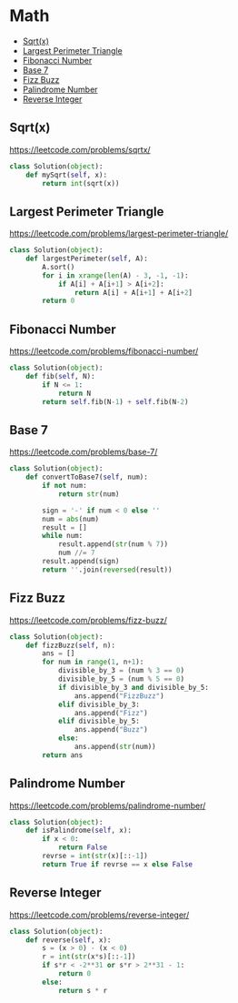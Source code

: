 # Math

+ [Sqrt(x)](#sqrtx)
+ [Largest Perimeter Triangle](#largest-perimeter-triangle)
+ [Fibonacci Number](#fibonacci-number)
+ [Base 7](#base-7)
+ [Fizz Buzz](#fizz-buzz)
+ [Palindrome Number](#palindrome-number)
+ [Reverse Integer](#reverse-integer)

## Sqrt(x)

https://leetcode.com/problems/sqrtx/

```python
class Solution(object):
    def mySqrt(self, x):
        return int(sqrt(x))
```

## Largest Perimeter Triangle

https://leetcode.com/problems/largest-perimeter-triangle/

```python
class Solution(object):
    def largestPerimeter(self, A):
        A.sort()
        for i in xrange(len(A) - 3, -1, -1):
            if A[i] + A[i+1] > A[i+2]:
                return A[i] + A[i+1] + A[i+2]
        return 0
```

## Fibonacci Number

https://leetcode.com/problems/fibonacci-number/

```python
class Solution(object):
    def fib(self, N):
        if N <= 1:
            return N
        return self.fib(N-1) + self.fib(N-2)
```

## Base 7

https://leetcode.com/problems/base-7/

```python
class Solution(object):
    def convertToBase7(self, num):
        if not num:
            return str(num)

        sign = '-' if num < 0 else ''
        num = abs(num)
        result = []
        while num:
            result.append(str(num % 7))
            num //= 7
        result.append(sign)
        return ''.join(reversed(result))
```

## Fizz Buzz

https://leetcode.com/problems/fizz-buzz/

```python
class Solution(object):
    def fizzBuzz(self, n):
        ans = []
        for num in range(1, n+1):
            divisible_by_3 = (num % 3 == 0)
            divisible_by_5 = (num % 5 == 0)
            if divisible_by_3 and divisible_by_5:
                ans.append("FizzBuzz")
            elif divisible_by_3:
                ans.append("Fizz")
            elif divisible_by_5:
                ans.append("Buzz")
            else:
                ans.append(str(num))
        return ans
```

## Palindrome Number

https://leetcode.com/problems/palindrome-number/

```python
class Solution(object):
    def isPalindrome(self, x):
        if x < 0:
            return False
        revrse = int(str(x)[::-1])
        return True if revrse == x else False
```

## Reverse Integer

https://leetcode.com/problems/reverse-integer/

```python
class Solution(object):
    def reverse(self, x):
        s = (x > 0) - (x < 0)
        r = int(str(x*s)[::-1])
        if s*r < -2**31 or s*r > 2**31 - 1:
            return 0
        else:
            return s * r
```